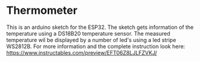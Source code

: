 # Thermometer

This is an arduino sketch for the ESP32.
The sketch gets information of the temperature using a DS18B20 temperature sensor. The measured temperature wil be displayed by a number of led's using a led stripe WS2812B.
For more information and the complete instruction look here: https://www.instructables.com/preview/EFT06Z8LJLFZVKJ/
